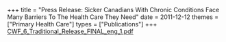 +++
title = "Press Release: Sicker Canadians With Chronic Conditions Face Many Barriers To The Health Care They Need"
date = 2011-12-12
themes = ["Primary Health Care"]
types = ["Publications"]
+++
[CWF\_6\_Traditional\_Release\_FINAL\_eng\_1.pdf](/files/CWF_6_Traditional_Release_FINAL_eng_1.pdf)
